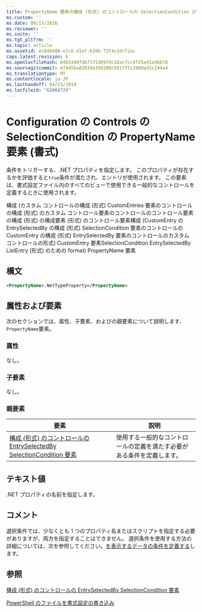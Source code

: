 ```yaml
---
title: PropertyName 要素の構成 (形式) のコントロールの SelectionCondition |Microsoft Docs
ms.custom: ''
ms.date: 09/13/2016
ms.reviewer: ''
ms.suite: ''
ms.tgt_pltfrm: ''
ms.topic: article
ms.assetid: ec048408-e1c6-41ef-b39b-72f4c2dcf2ac
caps.latest.revision: 6
ms.openlocfilehash: b4b2440fdb7171d09fdc16ac7cc4f25ed1a4bb78
ms.sourcegitcommit: e7445ba8203da304286c591ff513900ad1c244a4
ms.translationtype: MT
ms.contentlocale: ja-JP
ms.lasthandoff: 04/23/2019
ms.locfileid: "62064729"
---
```

# <a name="propertyname-element-for-selectioncondition-for-controls-for-configuration-format"></a>Configuration の Controls の SelectionCondition の PropertyName 要素 (書式)

条件をトリガーする、.NET プロパティを指定します。 このプロパティが存在するかを評価すると`true`条件が満たされ、エントリが使用されます。 この要素は、書式設定ファイル内のすべてのビューで使用できる一般的なコントロールを定義するときに使用されます。

構成 (カスタム コントロールの構成 (形式) CustomEntries 要素のコントロールの構成 (形式) のカスタム コントロール要素のコントロールのコントロール要素の構成 (形式) の構成要素 (形式) のコントロール要素構成 (CustomEntry の EntrySelectedBy の構成 (形式) SelectionCondition 要素のコントロールの CustomEntry の構成 (形式) EntrySelectedBy 要素のコントロールのカスタム コントロールの形式) CustomEntry 要素SelectionCondition EntrySelectedBy ListEntry (形式) のための format) PropertyName 要素

## <a name="syntax"></a>構文

```xml
<PropertyName>.NetTypeProperty</PropertyName>
```

## <a name="attributes-and-elements"></a>属性および要素

次のセクションでは、属性、子要素、およびの親要素について説明します、`PropertyName`要素。

### <a name="attributes"></a>属性

なし。

### <a name="child-elements"></a>子要素

なし。

### <a name="parent-elements"></a>親要素

|要素|説明|
|-------------|-----------------|
|[構成 (形式) のコントロールの EntrySelectedBy SelectionCondition 要素](./selectioncondition-element-for-entryselectedby-for-controls-for-configuration-format.md)|使用する一般的なコントロールの定義を満たす必要がある条件を定義します。|

## <a name="text-value"></a>テキスト値

.NET プロパティの名前を指定します。

## <a name="remarks"></a>コメント

選択条件では、少なくとも 1 つのプロパティ名またはスクリプトを指定する必要がありますが、両方を指定することはできません。 選択条件を使用する方法の詳細については、次を参照してください。[を表示するデータの条件を定義する](./defining-conditions-for-displaying-data.md)します。

## <a name="see-also"></a>参照

[構成 (形式) のコントロールの EntrySelectedBy SelectionCondition 要素](./selectioncondition-element-for-entryselectedby-for-controls-for-configuration-format.md)

[PowerShell のファイルを書式設定の書き込み](./writing-a-powershell-formatting-file.md)
